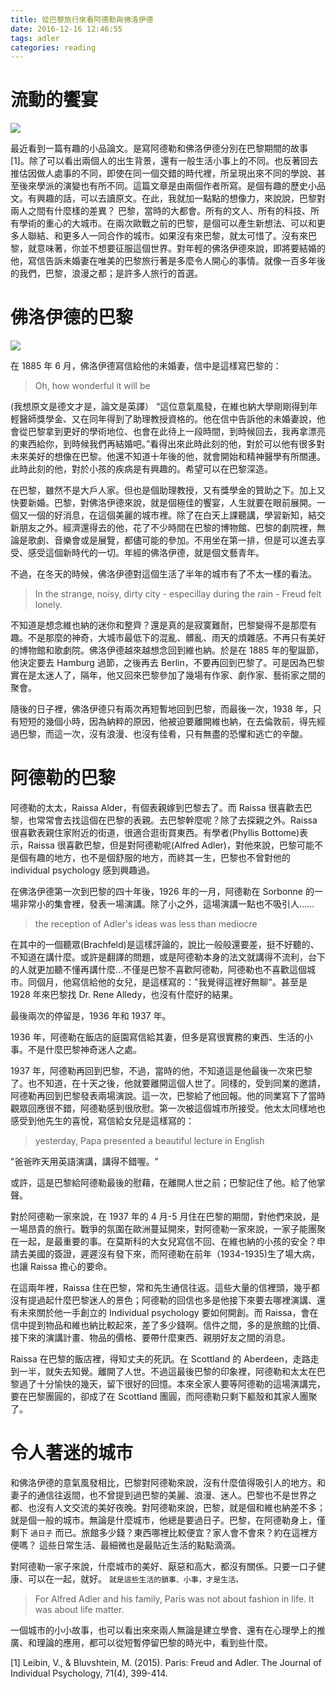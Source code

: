 ```yaml
---
title: 從巴黎旅行來看阿德勒與佛洛伊德
date: 2016-12-16 12:46:55
tags: adler
categories: reading
---
```


流動的饗宴
==========

![](https://scontent-tpe1-1.xx.fbcdn.net/v/t31.0-8/15443227_336652650053969_2687420969780571192_o.jpg?oh=0b516c25c8ba5f28644f2a28516adfc3&oe=58B86028) 

最近看到一篇有趣的小品論文。是寫阿德勒和佛洛伊德分別在巴黎期間的故事[1]。除了可以看出兩個人的出生背景，還有一般生活小事上的不同。也反著回去推估因做人處事的不同，即使在同一個交錯的時代裡，所呈現出來不同的學說、甚至後來學派的演變也有所不同。這篇文章是由兩個作者所寫。是個有趣的歷史小品文。有興趣的話，可以去讀原文。在此，我就加一點點的想像力，來說說，巴黎對兩人之間有什麼樣的差異？ 巴黎，當時的大都會。所有的文人、所有的科技、所有學術的重心的大城市。在兩次歐戰之前的巴黎，是個可以產生新想法、可以和更多人聯結、和更多人一同合作的城市。如果沒有來巴黎，就太可惜了。沒有來巴黎，就意味著，你並不想要征服這個世界。對年輕的佛洛伊德來說，即將要結婚的他，寫信告訴未婚妻在唯美的巴黎旅行著是多麼令人開心的事情。就像一百多年後的我們，巴黎，浪漫之都；是許多人旅行的首選。

佛洛伊德的巴黎
==============

<!--more-->

![](https://scontent-tpe1-1.xx.fbcdn.net/v/t31.0-8/15493628_336652610053973_8890382224317581386_o.jpg?oh=401ee102ae2455edf47904620bcb5f46&oe=58F62FFE) 

在 1885 年 6 月，佛洛伊德寫信給他的未婚妻，信中是這樣寫巴黎的：

> Oh, how wonderful it will be

(我想原文是德文才是，論文是英譯） “這位意氣風發，在維也納大學剛剛得到年輕醫師獎學金、又在同年得到了助理教授資格的。他在信中告訴他的未婚妻說，他會從巴黎拿到更好的學術地位、也會在此待上一段時間，到時候回去，我再拿漂亮的東西給你，到時候我們再結婚吧。”看得出來此時此刻的他，對於可以他有很多對未來美好的想像在巴黎。他還不知道十年後的他，就會開始和精神醫學有所關連。此時此刻的他，對於小孩的疾病是有興趣的。希望可以在巴黎深造。

在巴黎，雖然不是大戶人家。但也是個助理教授，又有獎學金的贊助之下。加上又快要新婚。巴黎，對佛洛伊德來說，就是個極佳的饗宴，人生就要在眼前展開。一個又一個的好消息，在這個美麗的城市裡。除了在白天上課聽講，學習新知，結交新朋友之外。經濟還得去的他，花了不少時間在巴黎的博物館、巴黎的劇院裡，無論是歌劇、音樂會或是展覽，都儘可能的參加。不用坐在第一排，但是可以進去享受、感受這個新時代的一切。年經的佛洛伊德，就是個文藝青年。

不過，在冬天的時候，佛洛伊德對這個生活了半年的城市有了不太一樣的看法。

> In the strange, noisy, dirty city - especillay during the rain - Freud felt lonely.

不知道是想念維也納的迷你和整齊？還是真的是寂寞難耐，巴黎變得不是那麼有趣。不是那麼的神奇，大城市最低下的混亂、髒亂、雨天的煩雜感。不再只有美好的博物館和歌劇院。佛洛伊德越來越想念回到維也納。於是在 1885 年的聖誕節，他決定要去 Hamburg 過節，之後再去 Berlin，不要再回到巴黎了。可是因為巴黎實在是太迷人了，隔年，他又回來巴黎參加了幾場有作家、劇作家、藝術家之間的聚會。

隨後的日子裡，佛洛伊德只有兩次再短暫地回到巴黎，而最後一次，1938 年，只有短短的幾個小時，因為納粹的原因，他被迫要離開維也納，在去倫敦前，得先經過巴黎，而這一次，沒有浪漫、也沒有佳肴，只有無盡的恐懼和逃亡的辛酸。

阿德勒的巴黎
============

阿德勒的太太，Raissa Alder，有個表親嫁到巴黎去了。而 Raissa 很喜歡去巴黎，也常常會去找這個在巴黎的表親。去巴黎幹麼呢？除了去探親之外。Raissa 很喜歡表親住家附近的街道，很適合逛街買東西。有學者(Phyllis Bottome)表示，Raissa 很喜歡巴黎，但是對阿德勒呢(Alfred Adler)，對他來說，巴黎可能不是個有趣的地方，也不是個舒服的地方，而終其一生，巴黎也不曾對他的 individual psychology 感到興趣過。

在佛洛伊德第一次到巴黎的四十年後，1926 年的一月，阿德勒在 Sorbonne 的一場非常小的集會裡，發表一場演講。除了小之外，這場演講一點也不吸引人……

> the reception of Adler's ideas was less than mediocre

在其中的一個聽眾(Brachfeld)是這樣評論的，說比一般般還要差，挺不好聽的、不知道在講什麼。或許是翻譯的問題，或是阿德勒本身的法文就講得不流利，台下的人就更加聽不懂再講什麼…不僅是巴黎不喜歡阿德勒，阿德勒也不喜歡這個城市。同個月，他寫信給他的女兒，是這樣寫的："我覺得這裡好無聊"。甚至是 1928 年來巴黎找 Dr. Rene Alledy，也沒有什麼好的結果。

最後兩次的停留是，1936 年和 1937 年。

1936 年，阿德勒在飯店的庭園寫信給其妻，但多是寫很實務的東西、生活的小事。不是什麼巴黎神奇迷人之處。

1937 年，阿德勒再回到巴黎，不過，當時的他，不知道這是他最後一次來巴黎了。也不知道，在十天之後，他就要離開這個人世了。同樣的，受到同業的邀請，阿德勒再回到巴黎發表兩場演說。這一次，巴黎給了他回報。他的同業寫下了當時觀眾回應很不錯，阿德勒感到很欣慰。第一次被這個城市所接受。他太太同樣地也感受到他先生的喜悅，寫信給女兒是這樣寫的：

> yesterday, Papa presented a beautiful lecture in English

"爸爸昨天用英語演講，講得不錯喔。"

或許，這是巴黎給阿德勒最後的慰藉，在離開人世之前；巴黎記住了他。給了他掌聲。

對於阿德勒一家來說，在 1937 年的 4 月-5 月住在巴黎的期間，對他們來說，是一場昂貴的旅行。戰爭的氛圍在歐洲蔓延開來，對阿德勒一家來說，一家子能團聚在一起，是最重要的事。在莫斯科的大女兒寫信不回、在維也納的小孩的安全？申請去美國的簽證，遲遲沒有發下來，而阿德勒在前年（1934-1935)生了場大病，也讓 Raissa 擔心的要命。

在這兩年裡，Raissa 住在巴黎，常和先生通信往返。這些大量的信裡頭，幾乎都沒有提過起什麼巴黎迷人的景色；阿德勒的回信也多是他接下來要去哪裡演講、還有未來關於他一手創立的 Individual psychology 要如何開創。而 Raissa，會在信中提到物品和維也納比較起來，差了多少錢啊。信件之間，多的是旅館的比價、接下來的演講計畫、物品的價格、要帶什麼東西、親朋好友之間的消息。

Raissa 在巴黎的飯店裡，得知丈夫的死訊。在 Scottland 的 Aberdeen，走路走到一半，就失去知覺。離開了人世。不過這最後巴黎的印象裡，阿德勒和太太在巴黎過了十分愉快的幾天，留下很好的回憶。本來全家人要等阿德勒的這場演講完，要在巴黎團圓的，卻成了在 Scottland 團圓，而阿德勒只剩下軀殼和其家人團聚了。

令人著迷的城市
==============

和佛洛伊德的意氣風發相比，巴黎對阿德勒來說，沒有什麼值得吸引人的地方。和妻子的通信往返間，也不曾提到過巴黎的美麗、浪漫、迷人。巴黎也不是世界之都、也沒有人文交流的美好夜晚。對阿德勒來說，巴黎，就是個和維也納差不多；就是個一般的城市。無論是什麼城市，他總是要過日子。巴黎，在阿德勒身上，僅剩下 `過日子` 而已。旅館多少錢？東西哪裡比較便宜？家人會不會來？約在這裡方便嗎？ 這些日常生活、最細微也是最貼近生活的點點滴滴。

對阿德勒一家子來說，什麼城市的美好、厭惡和高大，都沒有關係。只要一口子健康、可以在一起，就好。 `就是這些生活的鎖事、小事，才是生活。`

> For Alfred Adler and his family, Paris was not about fashion in life. It was about life matter.

一個城市的小小故事，也可以看出來來兩人無論是建立學會、還有在心理學上的推廣、和理論的應用，都可以從短暫停留巴黎的時光中，看到些什麼。

[1] Leibin, V., & Bluvshtein, M. (2015). Paris: Freud and Adler. The Journal of Individual Psychology, 71(4), 399-414.

